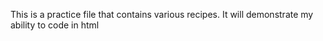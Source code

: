 This is a practice file that contains various recipes. It will demonstrate my ability to code in html
